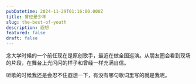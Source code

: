 ```yaml
---
pubDatetime: 2024-11-29T01:16:00.000Z
title: 曾经是少年
slug: the-best-of-youth
description: 遐想
featured: false
draft: false
---
```


念大学时候的一个前任现在是原创歌手，最近在做全国巡演。从朋友圈会看到现场的片段，在舞台上光闪闪的样子和曾经一样充满自信。

听歌的时候我还是会忍不住遐想一下，有没有哪句歌词里写的就是我呢。
